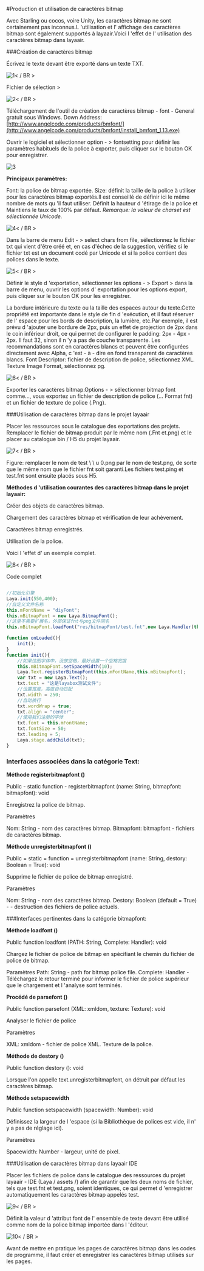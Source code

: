 #Production et utilisation de caractères bitmap

Avec Starling ou cocos, voire Unity, les caractères bitmap ne sont certainement pas inconnus.L 'utilisation et l' affichage des caractères bitmap sont également supportés à layaair.Voici l 'effet de l' utilisation des caractères bitmap dans layaair.

###Création de caractères bitmap

Écrivez le texte devant être exporté dans un texte TXT.

![1](img/1.png)< / BR >

Fichier de sélection >

![2](img/2.png)< / BR >

Téléchargement de l'outil de création de caractères bitmap - font - General gratuit sous Windows.
Down Address:[http://www.angelcode.com/products/bmfont/](http://www.angelcode.com/products/bmfont/install_bmfont_1.13.exe)

Ouvrir le logiciel et sélectionner option - > fontsetting pour définir les paramètres habituels de la police à exporter, puis cliquer sur le bouton OK pour enregistrer.

![3](img/3.png)</br>


**Principaux paramètres:**

Font: la police de bitmap exportée.
Size: définit la taille de la police à utiliser pour les caractères bitmap exportés.Il est conseillé de définir ici le même nombre de mots qu 'il faut utiliser.
Définit la hauteur d 'étirage de la police et Maintiens le taux de 100% par défaut.
 *Remarque: la valeur de charset est sélectionnée Unicode.*

![4](img/4.png)< / BR >

Dans la barre de menu Edit - > select chars from file, sélectionnez le fichier txt qui vient d'être créé et, en cas d'échec de la suggestion, vérifiez si le fichier txt est un document codé par Unicode et si la police contient des polices dans le texte.

![5](img/5.png)< / BR >

Définir le style d 'exportation, sélectionner les options - > Export > dans la barre de menu, ouvrir les options d' exportation pour les options export, puis cliquer sur le bouton OK pour les enregistrer.

La bordure intérieure du texte ou la taille des espaces autour du texte.Cette propriété est importante dans le style de fin d 'exécution, et il faut réserver de l' espace pour les bords de description, la lumière, etc.Par exemple, il est prévu d 'ajouter une bordure de 2px, puis un effet de projection de 2px dans le coin inférieur droit, ce qui permet de configurer le padding: 2px - 4px - 2px.
Il faut 32, sinon il n 'y a pas de couche transparente.
Les recommandations sont en caractères blancs et peuvent être configurées directement avec Alpha, c 'est - à - dire en fond transparent de caractères blancs.
Font Descriptor: fichier de description de police, sélectionnez XML.
Texture Image Format, sélectionnez pg.

![6](img/6.png)< / BR >

Exporter les caractères bitmap.Options - > sélectionner bitmap font comme..., vous exportez un fichier de description de police (... Format fnt) et un fichier de texture de police (.Png).



###Utilisation de caractères bitmap dans le projet layaair

Placer les ressources sous le catalogue des exportations des projets.
Remplacer le fichier de bitmap produit par le même nom (.Fnt et.png) et le placer au catalogue bin / H5 du projet layaair.

![7](img/7.png)< / BR >

Figure: remplacer le nom de test \ \ u 0.png par le nom de test.png, de sorte que le même nom que le fichier fnt soit garanti.Les fichiers test.ping et test.fnt sont ensuite placés sous H5.

**Méthodes d 'utilisation courantes des caractères bitmap dans le projet layaair:**

Créer des objets de caractères bitmap.

Chargement des caractères bitmap et vérification de leur achèvement.

Caractères bitmap enregistrés.

Utilisation de la police.

Voici l 'effet d' un exemple complet.

![8](img/8.png)< / BR >

Code complet


```typescript

//初始化引擎
Laya.init(550,400);
//自定义文件名称
this.mFontName = "diyFont";
this.mBitmapFont = new Laya.BitmapFont();
//这里不需要扩展名，外部保证fnt与png文件同名
this.mBitmapFont.loadFont("res/bitmapFont/test.fnt",new Laya.Handler(this,onLoaded));

function onLoaded(){
    init();
}
function init(){
    //如果位图字体中，没放空格，最好设置一个空格宽度
    this.mBitmapFont.setSpaceWidth(10);
    Laya.Text.registerBitmapFont(this.mFontName,this.mBitmapFont);
    var txt = new Laya.Text();
    txt.text = "这是layabox测试文件";
    //设置宽度，高度自动匹配
    txt.width = 250;
    //自动换行
    txt.wordWrap = true;
    txt.align = "center";
    //使用我们注册的字体
    txt.font = this.mFontName;
    txt.fontSize = 50;
    txt.leading = 5;
    Laya.stage.addChild(txt);
}
```


### **Interfaces associées dans la catégorie Text:**

**Méthode registerbitmapfont ()**

Public - static function - registerbitmapfont (name: String, bitmapfont: bitmapfont): void

Enregistrez la police de bitmap.

Paramètres

Nom: String - nom des caractères bitmap.
Bitmapfont: bitmapfont - fichiers de caractères bitmap.

**Méthode unregisterbitmapfont ()**

Public = static = function = unregisterbitmapfont (name: String, destory: Boolean = True): void

Supprime le fichier de police de bitmap enregistré.

Paramètres

Nom: String - nom des caractères bitmap.
Destory: Boolean (default = True) - - destruction des fichiers de police actuels.

###Interfaces pertinentes dans la catégorie bitmapfont:

**Méthode loadfont ()**

Public function loadfont (PATH: String, Complete: Handler): void

Chargez le fichier de police de bitmap en spécifiant le chemin du fichier de police de bitmap.

Paramètres
Path: String - path for bitmap police file.
Complete: Handler - Téléchargez le retour terminé pour informer le fichier de police supérieur que le chargement et l 'analyse sont terminés.

**Procédé de parsefont ()**

Public function parsefont (XML: xmldom, texture: Texture): void

Analyser le fichier de police

Paramètres

XML: xmldom - fichier de police XML.
Texture de la police.

**Méthode de destory ()**

Public function destory (): void

Lorsque l'on appelle text.unregisterbitmapfent, on détruit par défaut les caractères bitmap.

**Méthode setspacewidth**

Public function setspacewidth (spacewidth: Number): void

Définissez la largeur de l 'espace (si la Bibliothèque de polices est vide, il n' y a pas de réglage ici).

Paramètres

Spacewidth: Number - largeur, unité de pixel.



###Utilisation de caractères bitmap dans layaair IDE

Placer les fichiers de police dans le catalogue des ressources du projet layaair - IDE (Laya / assets /) afin de garantir que les deux noms de fichier, tels que test.fnt et test.png, soient identiques, ce qui permet d 'enregistrer automatiquement les caractères bitmap appelés test.

![9](img/9.png)< / BR >

Définit la valeur d 'attribut font de l' ensemble de texte devant être utilisé comme nom de la police bitmap importée dans l 'éditeur.

![10](img/10.png)< / BR >

Avant de mettre en pratique les pages de caractères bitmap dans les codes de programme, il faut créer et enregistrer les caractères bitmap utilisés sur les pages.
